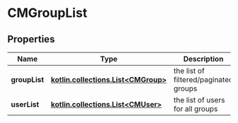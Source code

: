 
# CMGroupList

## Properties
Name | Type | Description | Notes
------------ | ------------- | ------------- | -------------
**groupList** | [**kotlin.collections.List&lt;CMGroup&gt;**](CMGroup.md) | the list of filtered/paginated groups | 
**userList** | [**kotlin.collections.List&lt;CMUser&gt;**](CMUser.md) | the list of users for all groups | 



